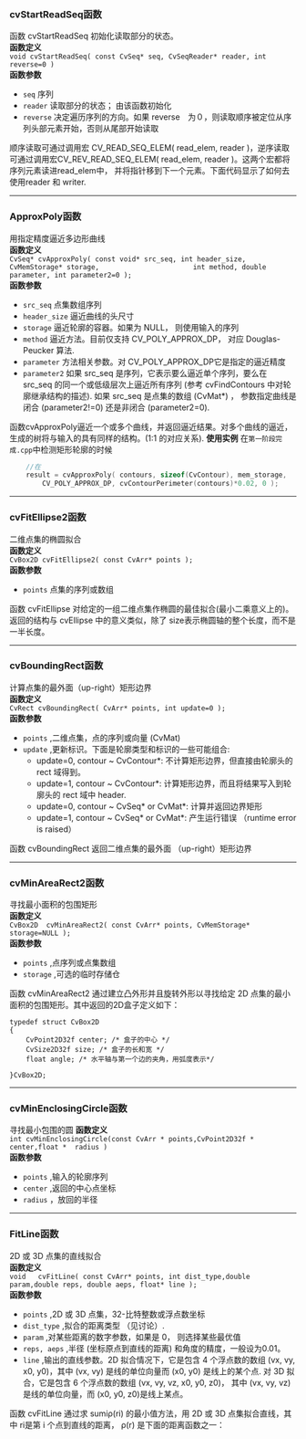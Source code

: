 ### cvStartReadSeq函数
函数 cvStartReadSeq 初始化读取部分的状态。  
**函数定义**  
`void cvStartReadSeq( const CvSeq* seq, CvSeqReader* reader, int reverse=0 )`  
**函数参数**
- `seq`  序列
- `reader`  读取部分的状态； 由该函数初始化
- `reverse`  决定遍历序列的方向。如果 reverse　为０，则读取顺序被定位从序列头部元素开始，否则从尾部开始读取

顺序读取可通过调用宏 CV_READ_SEQ_ELEM( read_elem, reader )，逆序读取可通过调用宏CV_REV_READ_SEQ_ELEM( read_elem, reader )。这两个宏都将序列元素读进read_elem中， 并将指针移到下一个元素。下面代码显示了如何去使用reader 和 writer.

---
### ApproxPoly函数
用指定精度逼近多边形曲线  
**函数定义**  
`CvSeq* cvApproxPoly( const void* src_seq, int header_size, CvMemStorage* storage,                       int method, double parameter, int parameter2=0 );`  
**函数参数**  
- `src_seq`  点集数组序列
- `header_size`  逼近曲线的头尺寸
- `storage`  逼近轮廓的容器。如果为 NULL， 则使用输入的序列
- `method`   逼近方法。目前仅支持 CV_POLY_APPROX_DP， 对应 Douglas-Peucker 算法.
- `parameter`  方法相关参数。对 CV_POLY_APPROX_DP它是指定的逼近精度
- `parameter2`  如果 src_seq 是序列，它表示要么逼近单个序列，要么在 src_seq 的同一个或低级层次上逼近所有序列 (参考 cvFindContours 中对轮廓继承结构的描述). 如果 src_seq 是点集的数组 (CvMat*) ， 参数指定曲线是闭合 (parameter2!=0) 还是非闭合 (parameter2=0).

函数cvApproxPoly逼近一个或多个曲线，并返回逼近结果。对多个曲线的逼近，生成的树将与输入的具有同样的结构。(1:1 的对应关系).
**使用实例**
在`第一阶段完成.cpp`中检测矩形轮廓的时候
```C++
    //在
    result = cvApproxPoly( contours, sizeof(CvContour), mem_storage,
        CV_POLY_APPROX_DP, cvContourPerimeter(contours)*0.02, 0 );
```

---
### cvFitEllipse2函数
二维点集的椭圆拟合  
**函数定义**  
`CvBox2D cvFitEllipse2( const CvArr* points );`  
**函数参数**  
- `points`  点集的序列或数组  

函数 cvFitEllipse 对给定的一组二维点集作椭圆的最佳拟合(最小二乘意义上的)。返回的结构与 cvEllipse 中的意义类似，除了 size表示椭圆轴的整个长度，而不是一半长度。

---
### cvBoundingRect函数
计算点集的最外面（up-right）矩形边界  
**函数定义**  
`CvRect cvBoundingRect( CvArr* points, int update=0 );`  
**函数参数**  
- `points` ,二维点集，点的序列或向量 (CvMat)
- `update` ,更新标识。下面是轮廓类型和标识的一些可能组合:
  - update=0, contour ~ CvContour*: 不计算矩形边界，但直接由轮廓头的 rect 域得到。
  - update=1, contour ~ CvContour*: 计算矩形边界，而且将结果写入到轮廓头的 rect 域中 header.
  - update=0, contour ~ CvSeq* or CvMat*: 计算并返回边界矩形
  - update=1, contour ~ CvSeq* or CvMat*: 产生运行错误 （runtime error is raised）

函数 cvBoundingRect 返回二维点集的最外面 （up-right）矩形边界

---
### cvMinAreaRect2函数
寻找最小面积的包围矩形  
**函数定义**  
`CvBox2D  cvMinAreaRect2( const CvArr* points, CvMemStorage* storage=NULL ); `  
**函数参数** 
- `points` ,点序列或点集数组
- `storage` ,可选的临时存储仓

函数 cvMinAreaRect2 通过建立凸外形并且旋转外形以寻找给定 2D 点集的最小面积的包围矩形。其中返回的2D盒子定义如下：  
```
typedef struct CvBox2D 
{ 
    CvPoint2D32f center; /* 盒子的中心 */ 
    CvSize2D32f size; /* 盒子的长和宽 */ 
    float angle; /* 水平轴与第一个边的夹角，用弧度表示*/ 

}CvBox2D; 
```
---
### cvMinEnclosingCircle函数
寻找最小包围的圆
**函数定义**  
`int cvMinEnclosingCircle(const CvArr * points,CvPoint2D32f * 	center,float * 	radius )`	
**函数参数** 
- `points` ,输入的轮廓序列
- `center` ,返回的中心点坐标
- `radius` ，放回的半径

---
### FitLine函数
2D 或 3D 点集的直线拟合  
**函数定义**  
`void   cvFitLine( const CvArr* points, int dist_type,double param,double reps, double aeps, float* line );`  
**函数参数**  
- `points`  ,2D 或 3D 点集，32-比特整数或浮点数坐标
- `dist_type`  ,拟合的距离类型 （见讨论）.
- `param`   ,对某些距离的数字参数，如果是 0， 则选择某些最优值
- `reps, aeps`   ,半径 (坐标原点到直线的距离) 和角度的精度，一般设为0.01。
- `line`   ,输出的直线参数。2D 拟合情况下，它是包含 4 个浮点数的数组 (vx, vy, x0, y0)，其中 (vx, vy) 是线的单位向量而 (x0, y0) 是线上的某个点. 对 3D 拟合，它是包含 6 个浮点数的数组 (vx, vy, vz, x0, y0, z0)， 其中 (vx, vy, vz) 是线的单位向量，而 (x0, y0, z0)是线上某点。

函数 cvFitLine 通过求 sumiρ(ri) 的最小值方法，用 2D 或 3D 点集拟合直线，其中 ri是第 i 个点到直线的距离， ρ(r) 是下面的距离函数之一：
